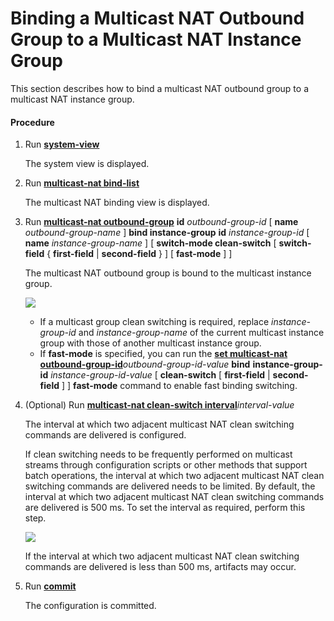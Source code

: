 Binding a Multicast NAT Outbound Group to a Multicast NAT Instance Group
========================================================================

This section describes how to bind a multicast NAT outbound group to a multicast NAT instance group.

#### Procedure

1. Run [**system-view**](cmdqueryname=system-view)
   
   
   
   The system view is displayed.
2. Run [**multicast-nat bind-list**](cmdqueryname=multicast-nat+bind-list)
   
   
   
   The multicast NAT binding view is displayed.
3. Run [**multicast-nat outbound-group**](cmdqueryname=multicast-nat+outbound-group)  **id**  *outbound-group-id*  [ **name**  *outbound-group-name* ] **bind instance-group**  **id**  *instance-group-id*  [ **name**  *instance-group-name* ] [ **switch-mode clean-switch** [ **switch-field** { **first-field** | **second-field** } ] [ **fast-mode** ] ]
   
   
   
   The multicast NAT outbound group is bound to the multicast instance group.
   
   
   
   ![](../../../../public_sys-resources/note_3.0-en-us.png) 
   * If a multicast group clean switching is required, replace *instance-group-id*  and *instance-group-name* of the current multicast instance group with those of another multicast instance group.
   * If **fast-mode** is specified, you can run the [**set multicast-nat outbound-group-id**](cmdqueryname=set+multicast-nat+outbound-group-id)*outbound-group-id-value* **bind** **instance-group-id** *instance-group-id-value* [ **clean-switch** [ **first-field** | **second-field** ] ] **fast-mode** command to enable fast binding switching.
4. (Optional) Run [**multicast-nat clean-switch interval**](cmdqueryname=multicast-nat+clean-switch+interval)*interval-value*
   
   
   
   The interval at which two adjacent multicast NAT clean switching commands are delivered is configured.
   
   
   
   If clean switching needs to be frequently performed on multicast streams through configuration scripts or other methods that support batch operations, the interval at which two adjacent multicast NAT clean switching commands are delivered needs to be limited. By default, the interval at which two adjacent multicast NAT clean switching commands are delivered is 500 ms. To set the interval as required, perform this step.
   
   ![](../../../../public_sys-resources/note_3.0-en-us.png) 
   
   If the interval at which two adjacent multicast NAT clean switching commands are delivered is less than 500 ms, artifacts may occur.
5. Run [**commit**](cmdqueryname=commit)
   
   
   
   The configuration is committed.